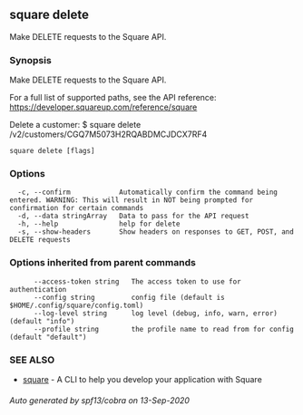 ## square delete

Make DELETE requests to the Square API.

### Synopsis

Make DELETE requests to the Square API.

For a full list of supported paths, see the API reference: https://developer.squareup.com/reference/square

Delete a customer:
$ square delete /v2/customers/CGQ7M5073H2RQABDMCJDCX7RF4

```
square delete [flags]
```

### Options

```
  -c, --confirm            Automatically confirm the command being entered. WARNING: This will result in NOT being prompted for confirmation for certain commands
  -d, --data stringArray   Data to pass for the API request
  -h, --help               help for delete
  -s, --show-headers       Show headers on responses to GET, POST, and DELETE requests
```

### Options inherited from parent commands

```
      --access-token string   The access token to use for authentication
      --config string         config file (default is $HOME/.config/square/config.toml)
      --log-level string      log level (debug, info, warn, error) (default "info")
      --profile string        the profile name to read from for config (default "default")
```

### SEE ALSO

* [square](square.md)	 - A CLI to help you develop your application with Square

###### Auto generated by spf13/cobra on 13-Sep-2020
